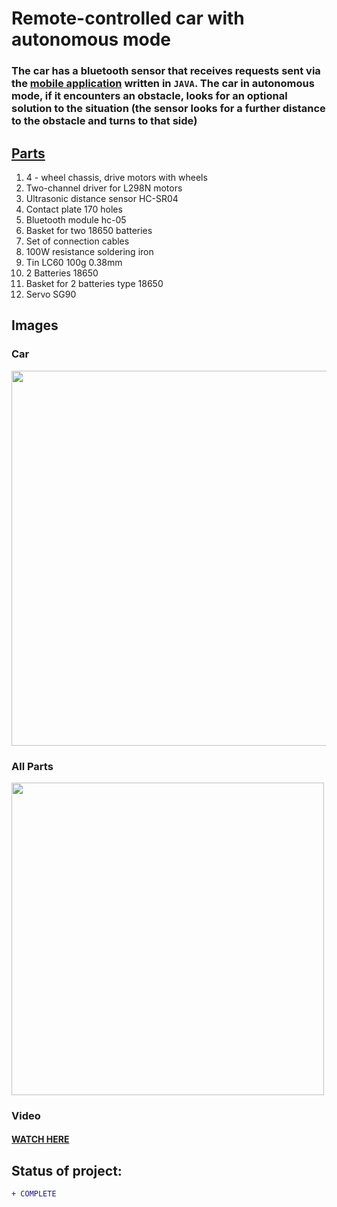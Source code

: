 # Remote-controlled car with autonomous mode
### The car has a bluetooth sensor that receives requests sent via the [mobile application](https://github.com/miszu98/Mobile-App-arduino-car-remote-control) written in ```JAVA```. The car in autonomous mode, if it encounters an obstacle, looks for an optional solution to the situation (the sensor looks for a further distance to the obstacle and turns to that side)

## [Parts](#all-parts)
1. 4 - wheel chassis, drive motors with wheels
2. Two-channel driver for L298N motors
3. Ultrasonic distance sensor HC-SR04
4. Contact plate 170 holes
5. Bluetooth module hc-05
6. Basket for two 18650 batteries
7. Set of connection cables
8. 100W resistance soldering iron
9. Tin LC60 100g 0.38mm
10. 2 Batteries 18650
11. Basket for 2 batteries type 18650
12. Servo SG90

## Images 

### Car
<p align="left"> 
  <img src="https://i.imgur.com/DjsRtEZ.png"  width="600px">
</p>

### All Parts
<p align="left"> 
  <img src="https://i.imgur.com/lB5pvj4.png"  width="500px">
</p>

### Video 
#### [WATCH HERE](https://www.youtube.com/watch?v=xfmC_sUt6lk&feature=youtu.be)

## Status of project: 
```diff 
+ COMPLETE
```
